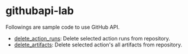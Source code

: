 # githubapi-lab

Followings are sample code to use GitHub API.

* [delete_action_runs](delete_action_runs/README.md): Delete selected action runs from repository.
* [delete_artifacts](delete_artifacts/README.md): Delete selected action's all artifacts from repository.

